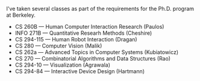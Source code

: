 I've taken several classes as part of the requirements for the Ph.D.
program at Berkeley.

* CS 260B &mdash; Human Computer Interaction Research (Paulos)
* INFO 271B &mdash; Quantitative Researh Methods (Cheshire)
* CS 294-115 &mdash; Human Robot Interaction (Dragan)
* CS 280 &mdash; Computer Vision (Malik)
* CS 262a &mdash; Advanced Topics in Computer Systems (Kubiatowicz)
* CS 270 &mdash; Combinatorial Algorithms and Data Structures (Rao)
* CS 294-10 &mdash; Visualization (Agrawala)
* CS 294-84 &mdash; Interactive Device Design (Hartmann)
